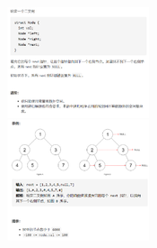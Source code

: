 <img src='https://github.com/leopardv10/DataStructure-and-ComputerAlgorithm/blob/master/%E4%BA%8C%E5%8F%89%E6%A0%91/images/117-1.png?raw=true' width=50%> 

<img src = 'https://github.com/leopardv10/DataStructure-and-ComputerAlgorithm/blob/master/%E4%BA%8C%E5%8F%89%E6%A0%91/images/117-2.png?raw=true' width=50%>